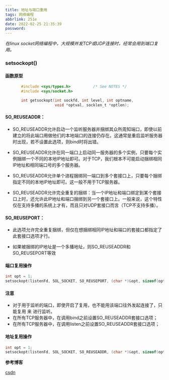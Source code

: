 ```yaml
---
title: 地址与端口重用
tags: 网络编程
abbrlink: 251e
date: 2022-02-25 21:35:39
password:
---
```




*在linux socket网络编程中，大规模并发TCP或UDP连接时，经常会用到端口复用。*


### setsockopt()


#### 函数原型

~~~c
       #include <sys/types.h>          /* See NOTES */
       #include <sys/socket.h>

       int getsockopt(int sockfd, int level, int optname,
                      void *optval, socklen_t *optlen);

~~~



#### SO_REUSEADDR：

* SO_REUSEADDR允许启动一个监听服务器并捆绑其众所周知端口，即使以前建立的将此端口用做他们的本地端口的连接仍存在。这通常是重启监听服务器时出现，若不设置此选项，则bind时将出错。

* SO_REUSEADDR允许在同一端口上启动同一服务器的多个实例，只要每个实例捆绑一个不同的本地IP地址即可。对于TCP，我们根本不可能启动捆绑相同IP地址和相同端口号的多个服务器。

* SO_REUSEADDR允许单个进程捆绑同一端口到多个套接口上，只要每个捆绑指定不同的本地IP地址即可。这一般不用于TCP服务器。

* SO_REUSEADDR允许完全重复的捆绑：当一个IP地址和端口绑定到某个套接口上时，还允许此IP地址和端口捆绑到另一个套接口上。一般来说，这个特性仅在支持多播的系统上才有，而且只对UDP套接口而言（TCP不支持多播）。


#### SO_REUSEPORT：

* 此选项允许完全重复捆绑，但仅在想捆绑相同IP地址和端口的套接口都指定了此套接口选项才行。

* 如果被捆绑的IP地址是一个多播地址，则SO_REUSEADDR和SO_REUSEPORT等效



#### 端口复用操作

~~~c
int opt = 1;
setsockopt(listenFd, SOL_SOCKET, SO_REUSEPORT, (char *)&opt, sizeof(opt));
~~~


#### 注意

* 对于用于监听的端口，即使开启了复用，也不能用该端口往外发起连接了，只能复用 来 进行监听。
* 在所有TCP服务器中，在调用bind之前设置SO_REUSEADDR套接口选项；
* 在所有TCP服务器中，在调用listen之前设置SO_REUSEADDR套接口选项；

#### 地址复用操作

~~~c
int opt = 1;
setsockopt(listenFd, SOL_SOCKET, SO_REUSEADDR, (char *)&opt, sizeof(opt));
~~~



**参考博客**

[csdn](https://blog.csdn.net/weibo1230123/article/details/79978745?ops_request_misc=&request_id=&biz_id=102&utm_term=%E5%9C%B0%E5%9D%80%E4%B8%8E%E7%AB%AF%E5%8F%A3%E9%87%8D%E7%94%A8&utm_medium=distribute.pc_search_result.none-task-blog-2~blog~sobaiduweb~default-3-79978745.nonecase&spm=1018.2226.3001.4450)

















